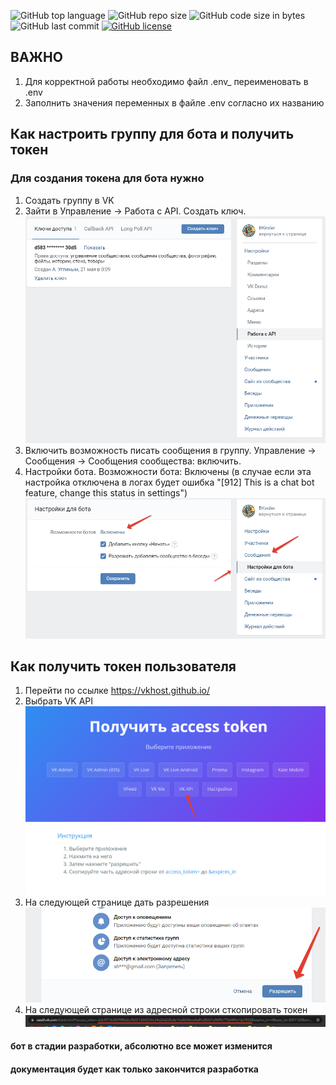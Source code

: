![GitHub top language](https://img.shields.io/github/languages/top/alfa-prime/simple-vk-chat-bot)
![GitHub repo size](https://img.shields.io/github/repo-size/alfa-prime/simple-vk-chat-bot)
![GitHub code size in bytes](https://img.shields.io/github/languages/code-size/alfa-prime/simple-vk-chat-bot)
![GitHub last commit](https://img.shields.io/github/last-commit/alfa-prime/simple-vk-chat-bot)
[![GitHub license](https://img.shields.io/github/license/Naereen/StrapDown.js.svg)](https://github.com/Naereen/StrapDown.js/blob/master/LICENSE)


## ВАЖНО
1. Для корректной работы необходимо файл .env_ переименовать в .env
2. Заполнить значения переменных в файле .env согласно их названию

## Как настроить группу для бота и получить токен
### Для создания токена для бота нужно

1. Создать группу в VK
2. Зайти в Управление -> Работа с API. Создать ключ.
![bot_api](img/bot_api.png)
3. Включить возможность писать сообщения в группу. Управление -> Сообщения -> Сообщения сообщества: включить.
4. Настройки бота. Возможности бота: Включены (в случае если эта настройка отключена в логах будет ошибка 
"[912] This is a chat bot feature, change this status in settings")
![bot_api](img/bot_settings.png)

## Как получить токен пользователя
1. Перейти по ссылке https://vkhost.github.io/
2. Выбрать VK API
![vk_api_1](img/vk_api_step_1.png)
3. На следующей странице дать разрешения
![vk_api_1](img/vk_api_step_2.png)
4. На следующей странице из адресной строки сткопировать токен 
![vk_api_1](img/vk_api_step_3.png)

#### бот в стадии разработки, абсолютно все может изменится

#### документация будет как только закончится разработка

